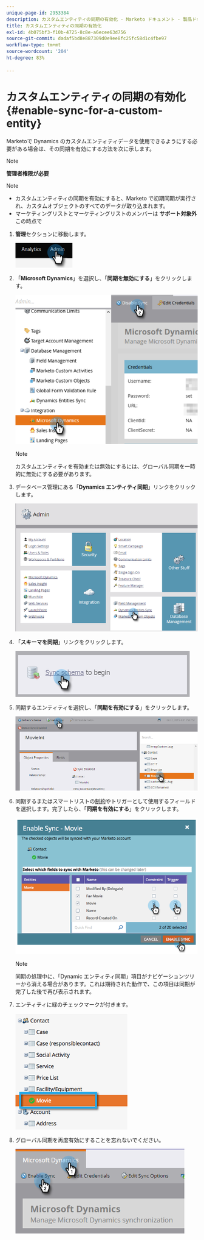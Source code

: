 ```yaml
---
unique-page-id: 2953384
description: カスタムエンティティの同期の有効化 - Marketo ドキュメント - 製品ドキュメント
title: カスタムエンティティの同期の有効化
exl-id: 4b075bf3-f10b-4725-8c8e-a6ecee63d756
source-git-commit: dadaf5bd8e887309d0e9ee8fc25fc58d1c4fbe97
workflow-type: tm+mt
source-wordcount: '204'
ht-degree: 83%

---
```


# カスタムエンティティの同期の有効化 {#enable-sync-for-a-custom-entity}

Marketoで Dynamics のカスタムエンティティデータを使用できるようにする必要がある場合は、その同期を有効にする方法を次に示します。

>[!NOTE]
>
>**管理者権限が必要**

>[!NOTE]
>
>* カスタムエンティティの同期を有効にすると、Marketo で初期同期が実行され、カスタムオブジェクトのすべてのデータが取り込まれます。
>* マーケティングリストとマーケティングリストのメンバーは **サポート対象外** この時点で


1. **管理**&#x200B;セクションに移動します。

   ![](assets/enable-sync-for-a-custom-entity-1.png)

1. 「**Microsoft Dynamics**」を選択し、「**同期を無効にする**」をクリックします。

   ![](assets/enable-sync-for-a-custom-entity-2.png)

   >[!NOTE]
   >
   >カスタムエンティティを有効または無効にするには、グローバル同期を一時的に無効にする必要があります。

1. データベース管理にある「**Dynamics エンティティ同期**」リンクをクリックします。

   ![](assets/enable-sync-for-a-custom-entity-3.png)

1. 「**スキーマを同期**」リンクをクリックします。

   ![](assets/enable-sync-for-a-custom-entity-4.png)

1. 同期するエンティティを選択し、「**同期を有効にする**」をクリックします。

   ![](assets/enable-sync-for-a-custom-entity-5.png)

1. 同期するまたはスマートリストの[制約](/help/marketo/product-docs/core-marketo-concepts/smart-lists-and-static-lists/using-smart-lists/add-a-constraint-to-a-smart-list-filter.md)やトリガーとして使用するフィールドを選択します。完了したら、「**同期を有効にする**」をクリックします。

   ![](assets/enable-sync-for-a-custom-entity-6.png)

   >[!NOTE]
   >
   >同期の処理中に、「Dynamic エンティティ同期」項目がナビゲーションツリーから消える場合があります。これは期待された動作で、この項目は同期が完了した後で再び表示されます。

1. エンティティに緑のチェックマークが付きます。

   ![](assets/enable-sync-for-a-custom-entity-7.png)

1. グローバル同期を再度有効にすることを忘れないでください。

   ![](assets/enable-sync-for-a-custom-entity-8.png)
